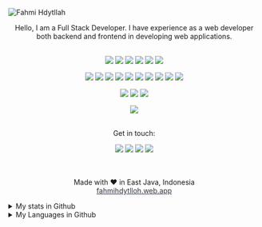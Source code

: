 ![Fahmi Hdytllah](https://cardivo.vercel.app/api?name=Fahmi%20Hdytllah&description=Hi,%20i%27m%20a%20Full-Stack%20Web%20Developer%20and%20i%27m%2017%20y.o.%20Nice%20to%20meet%20you%20%F0%9F%91%8B&image=https://i.ibb.co/9VRCKML/1643300046374.jpg=4&backgroundColor=%23ecf0f1&instagram=fahmihdytllah&github=fahmihdytllah&twitter=fahmicog&pattern=leaf&colorPattern=%23eaeaea)

<div align="center">
  Hello, I am a Full Stack Developer. I have experience as a web developer both backend and frontend in developing web applications.<br><br>
  
<code><img src="https://img.shields.io/badge/-Laravel-black?style=flat-square&logo=Laravel" /></code>
<code><img src="https://img.shields.io/badge/-Express.Js-black?style=flat-square&logo=Express" /></code>
<code><img src="https://img.shields.io/badge/-JQuery-black?style=flat-square&logo=Jquery" /></code>
<code><img src="https://img.shields.io/badge/-Bootstrap-black?style=flat-square&logo=Bootstrap" /></code>
<code><img src="https://img.shields.io/badge/-Socket.Io-black?style=flat-square&logo=socket.io" /></code>
<code><img src="https://img.shields.io/badge/-Django-black?style=flat-square&logo=django" /></code>

<code><img src="https://img.shields.io/badge/-PHP-black?style=flat-square&logo=Php" /></code>
<code><img src="https://img.shields.io/badge/-Python-black?style=flat-square&logo=python" /></code>
<code><img src="https://img.shields.io/badge/-JavaScript-black?style=flat-square&logo=javascript" /></code>
<code><img src="https://img.shields.io/badge/-Node.js-black?style=flat-square&logo=Node.js" /></code>
<code><img src="https://img.shields.io/badge/-Java-black?style=flat-square&logo=java" /></code>
<code><img src="https://img.shields.io/badge/-MongoDB-black?style=flat-square&logo=mongoDB" /></code>
<code><img src="https://img.shields.io/badge/-MySQL-black?style=flat-square&logo=mysql" /></code>
<code><img src="https://img.shields.io/badge/-HTML5-black?style=flat-square&logo=html5&logoColor=e34f26" /></code>
<code><img src="https://img.shields.io/badge/-CSS3-black?style=flat-square&logo=css3&logoColor=1572b6" /></code>
<code><img src="https://img.shields.io/badge/-EJS-black?style=flat-square&logo=ejs" /></code>

<code><img src="https://img.shields.io/badge/-GIT-black?style=flat-square&logo=git" /></code>
<code><img src="https://img.shields.io/badge/-NPM-black?style=flat-square&logo=npm" /></code>
<code><img src="https://img.shields.io/badge/-Firebase-black?style=flat-square&logo=firebase" /></code>


 <img src="https://komarev.com/ghpvc/?username=fahmihdytllah" />
 <br><br>

  Get in touch:<br>
  
<a href="https://www.instagram.com/fahmihdytllah/" target="blank"><img src="https://img.shields.io/badge/Instagram-30302f?style=social&logo=instagram" /></a>
<a href="https://www.facebook.com/fahmicoeg" target="blank"><img src="https://img.shields.io/badge/Facebook-30302f?style=social&logo=facebook" /></a>
<a href="https://www.twitter.com/fahmihdytllah" target="blank"><img src="https://img.shields.io/badge/Twitter-30302f?style=social&logo=twitter" /></a>
<a href="https://www.youtube.com/c/JagoCode" target="blank"><img src="https://img.shields.io/badge/Youtube-30302f?style=social&logo=youtube" /></a>
<br><br><br>

  Made with ♥ in East Java, Indonesia
  <br>
  <a href="https://fahmihdytlloh.web.app" style="color: #2E3440;">fahmihdytlloh.web.app</a>
</div>


<details>
  <summary>My stats in Github</summary>
  <img src="https://github-readme-stats.vercel.app/api?username=fahmihdytllah&count_private=true&show_icons=true&theme=tokyonight"/>
  <img src="https://github-profile-trophy.vercel.app/?username=fahmihdytllah">
</details>

<details>
  <summary>My Languages in Github</summary>
  <img src="https://github-readme-stats.vercel.app/api/top-langs/?username=fahmihdytllah&theme=tokyonight" />
</details>

